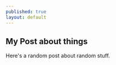 ```yaml
---
published: true
layout: default
---
```


## My Post about things
Here's a random post about random stuff.

